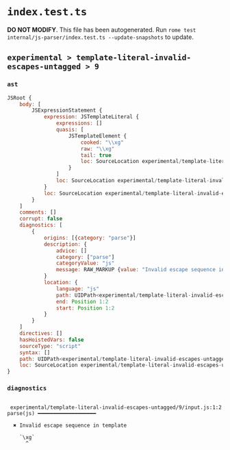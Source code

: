 # `index.test.ts`

**DO NOT MODIFY**. This file has been autogenerated. Run `rome test internal/js-parser/index.test.ts --update-snapshots` to update.

## `experimental > template-literal-invalid-escapes-untagged > 9`

### `ast`

```javascript
JSRoot {
	body: [
		JSExpressionStatement {
			expression: JSTemplateLiteral {
				expressions: []
				quasis: [
					JSTemplateElement {
						cooked: "\\xg"
						raw: "\\xg"
						tail: true
						loc: SourceLocation experimental/template-literal-invalid-escapes-untagged/9/input.js 1:1-1:4
					}
				]
				loc: SourceLocation experimental/template-literal-invalid-escapes-untagged/9/input.js 1:0-1:5
			}
			loc: SourceLocation experimental/template-literal-invalid-escapes-untagged/9/input.js 1:0-1:5
		}
	]
	comments: []
	corrupt: false
	diagnostics: [
		{
			origins: [{category: "parse"}]
			description: {
				advice: []
				category: ["parse"]
				categoryValue: "js"
				message: RAW_MARKUP {value: "Invalid escape sequence in template"}
			}
			location: {
				language: "js"
				path: UIDPath<experimental/template-literal-invalid-escapes-untagged/9/input.js>
				end: Position 1:2
				start: Position 1:2
			}
		}
	]
	directives: []
	hasHoistedVars: false
	sourceType: "script"
	syntax: []
	path: UIDPath<experimental/template-literal-invalid-escapes-untagged/9/input.js>
	loc: SourceLocation experimental/template-literal-invalid-escapes-untagged/9/input.js 1:0-1:5
}
```

### `diagnostics`

```

 experimental/template-literal-invalid-escapes-untagged/9/input.js:1:2 parse(js) ━━━━━━━━━━━━━━━━━━━

  ✖ Invalid escape sequence in template

    `\xg`
      ^


```
